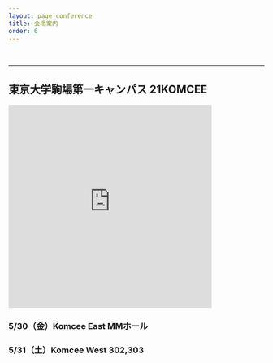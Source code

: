 ```yaml
---
layout: page_conference
title: 会場案内
order: 6
---
```


 <br>

***

## 東京大学駒場第一キャンパス 21KOMCEE
<div class="map__img">
    <iframe src="https://www.google.com/maps/embed?pb=!1m14!1m8!1m3!1d810.417287725568!2d139.6856154!3d35.6605222!3m2!1i1024!2i768!4f13.1!3m3!1m2!1s0x6018f351803d20b1%3A0x8baf46006c5451b5!2zMjFLT01DRUUgV0VTVCDjg6zjgq_jg4Hjg6Pjg7zjg5vjg7zjg6s!5e0!3m2!1sja!2sjp!4v1740207981146!5m2!1sja!2sjp" width="400" height="400" style="border:0;" allowfullscreen="" loading="lazy" referrerpolicy="no-referrer-when-downgrade"></iframe>
</div>

### 5/30（金）Komcee East MMホール

### 5/31（土）Komcee West 302,303